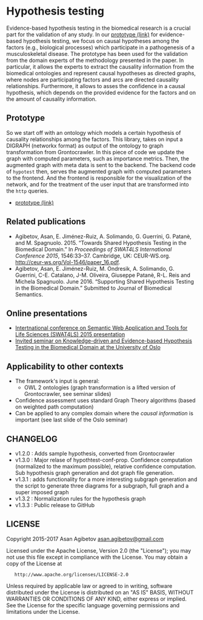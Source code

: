 # Hypothesis testing

Evidence-based hypothesis testing in the biomedical research is a crucial part
for the validation of any study. In our [prototype (link)][hypothtest] for
evidence-based hypothesis testing, we focus on causal hypotheses among the
factors (e.g., biological processes) which participate in a pathogenesis of a
musculoskeletal disease.  The prototype has been used for the validation from
the domain experts of the methodology presented in the paper. In particular, it
allows the experts to extract the causality information from the biomedical
ontologies and represent causal hypotheses as directed graphs, where nodes are
participating factors and arcs are directed causality relationships.
Furthermore, it allows to asses the confidence in a causal hypothesis, which
depends on the provided evidence for the factors and on the amount of causality
information.

## Prototype

So we start off with an ontology which models a certain hypothesis of causality
relationships among the factors. This library, takes on input a DIGRAPH
(networkx format) as output of the ontology to graph transformation from
Grontocrawler.  In this piece of code we update the graph with computed
parameters, such as importance metrics. Then, the augmented graph with meta
data is sent to the backend. The backend code of `hypotest` then, serves the
augmented graph with computed parameters to the frontend. And the frontend is
responsible for the visualization of the network, and for the treatment of the
user input that are transformed into the `http` queries.

* [prototype (link)][hypothtest]

## Related publications

* Agibetov, Asan, E. Jiménez-Ruiz, A. Solimando, G. Guerrini, G. Patanè, and M. Spagnuolo. 2015. “Towards Shared Hypothesis Testing in the Biomedical Domain.” In *Proceedings of SWAT4LS International Conference 2015*, 1546:33–37. Cambridge, UK: CEUR-WS.org. <http://ceur-ws.org/Vol-1546/paper_16.pdf>.
* Agibetov, Asan, E. Jiménez-Ruiz, M. Ondresik, A. Solimando, G. Guerrini, C-E. Catalano, J-M. Oliveira, Giuseppe Patanè, R-L. Reis and Michela Spagnuolo. June 2016. “Supporting Shared Hypothesis Testing in the Biomedical Domain.” Submitted to Journal of Biomedical Semantics.

## Online presentations

* [Intertnational conference on Semantic Web Application and Tools for Life Sciences (SWAT4LS) 2015 presentation][swat4ls2015]
* [Invited seminar on Knowledge-driven and Evidence-based Hypothesis Testing in the Biomedical Domain at the University of Oslo][oslo_seminar2017]

## Applicability to other contexts

* The framework's input is general:
    * OWL 2 ontologies (graph transformation is a lifted version of Grontocrawler, see seminar slides)
* Confidence assessment uses standard Graph Theory algorithms (based on
  weighted path computation)
* Can be applied to any complex domain where the *causal information* is
  important (see last slide of the Oslo seminar)

[hypothtest]: http://hypothtest.plumdeq.xyz/test/
[swat4ls2015]: http://asan.agibetov.me/talks/swat4ls2015
[oslo_seminar2017]: http://asan.agibetov.me/talks/oslo2017

## CHANGELOG

* v1.2.0 : Adds sample hypothesis, converted from Grontocrawler
* v1.3.0 : Major relase of hypothtest-conf-prop. Confidence computation (normalized to the maximum possible), relative confidence computation.  Sub hypothesis graph generation and dot graph file generation.
* v1.3.1 : adds functionality for a more interesting subgraph generation and the script to generate three diagrams for a subgraph, full graph and a super imposed graph
* v1.3.2 : Normalization rules for the hypothesis graph
* v1.3.3 : Public release to GitHub

## LICENSE

   Copyright 2015-2017 Asan Agibetov <asan.agibetov@gmail.com>

   Licensed under the Apache License, Version 2.0 (the "License");
   you may not use this file except in compliance with the License.
   You may obtain a copy of the License at

       http://www.apache.org/licenses/LICENSE-2.0

   Unless required by applicable law or agreed to in writing, software
   distributed under the License is distributed on an "AS IS" BASIS,
   WITHOUT WARRANTIES OR CONDITIONS OF ANY KIND, either express or implied.
   See the License for the specific language governing permissions and
   limitations under the License.
